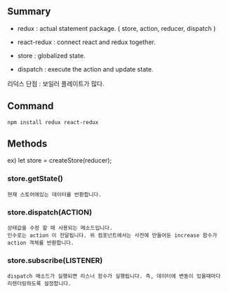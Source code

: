## Summary

* redux : actual statement package. ( store, action, reducer, dispatch )

* react-redux : connect react and redux together.

* store : globalized state.

* dispatch : execute the action and update state.

리덕스 단점 : 보일러 플레이트가 많다.

## Command

    npm install redux react-redux

## Methods

ex) let store = createStore(reducer); 

### store.getState()
    현재 스토어에있는 데이터를 반환합니다.

### store.dispatch(ACTION)
    상태값을 수정 할 때 사용되는 메소드입니다. 
    인수로는 action 이 전달됩니다. 위 컴포넌트에서는 사전에 만들어둔 increase 함수가 action 객체를 반환합니다.

### store.subscribe(LISTENER)
    dispatch 메소드가 실행되면 리스너 함수가 실행됩니다. 즉, 데이터에 변동이 있을때마다 리렌더링하도록 설정합니다.
